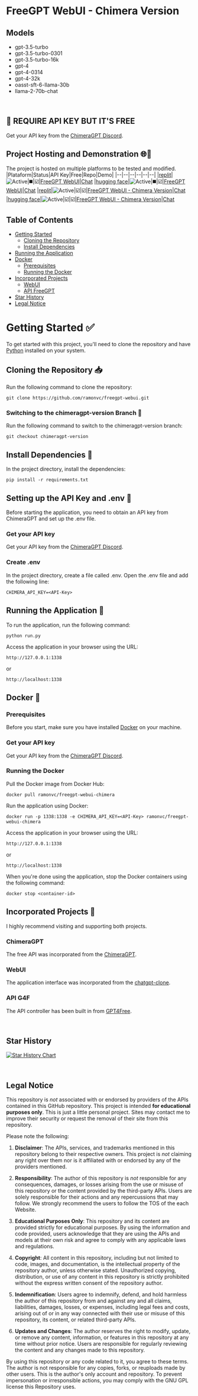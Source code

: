 # FreeGPT WebUI - Chimera Version

## Models

-   gpt-3.5-turbo
-   gpt-3.5-turbo-0301
-   gpt-3.5-turbo-16k
-   gpt-4
-   gpt-4-0314
-   gpt-4-32k
-   oasst-sft-6-llama-30b
-   llama-2-70b-chat

<br>

## 🔑 <strong>REQUIRE API KEY BUT IT'S FREE</strong>

Get your API key from the [ChimeraGPT Discord](https://discord.gg/hfmwJzctC6).

## Project Hosting and Demonstration 🌐🚀

The project is hosted on multiple platforms to be tested and modified.
|Plataform|Status|API Key|Free|Repo|Demo|
|--|--|--|--|--|--|
|[replit](https://replit.com/)|![Active](https://img.shields.io/badge/Active-brightgreen)|◼️|☑️|[FreeGPT WebUI](https://replit.com/@ramonvc/freegpt-webui)|[Chat](https://freegpt-webui.ramonvc.repl.co/chat/)
|[hugging face](https://huggingface.co)|![Active](https://img.shields.io/badge/Active-brightgreen)|◼️|☑️|[FreeGPT WebUI](https://huggingface.co/spaces/monra/freegpt-webui/tree/main)|[Chat](https://huggingface.co/spaces/monra/freegpt-webui)
|[replit](https://replit.com/)|![Active](https://img.shields.io/badge/Active-brightgreen)|☑️|☑️|[FreeGPT WebUI - Chimera Version](https://replit.com/@ramonvc/freegpt-webui-chimera)|[Chat](https://freegpt-webui-chimera.ramonvc.repl.co/chat/)
|[hugging face](https://huggingface.co)|![Active](https://img.shields.io/badge/Active-brightgreen)|☑️|☑️|[FreeGPT WebUI - Chimera Version](https://huggingface.co/spaces/monra/freegpt-webui-chimera/tree/main)|[Chat](https://huggingface.co/spaces/monra/freegpt-webui-chimera)

## Table of Contents

-   [Getting Started](#getting-started-white_check_mark)
    -   [Cloning the Repository](#cloning-the-repository-inbox_tray)
    -   [Install Dependencies](#install-dependencies-wrench)
-   [Running the Application](#running-the-application-rocket)
-   [Docker](#docker-)
    -   [Prerequisites](#prerequisites)
    -   [Running the Docker](#running-the-docker)
-   [Incorporated Projects](#incorporated-projects-busts_in_silhouette)
    -   [WebUI](#webui)
    -   [API FreeGPT](#api-g4f)
-   [Star History](#star-history)
-   [Legal Notice](#legal-notice)

##

# Getting Started :white_check_mark:

To get started with this project, you'll need to clone the repository and have [Python](https://www.python.org/downloads/) installed on your system.

## Cloning the Repository :inbox_tray:

Run the following command to clone the repository:

```
git clone https://github.com/ramonvc/freegpt-webui.git
```

### Switching to the chimeragpt-version Branch :arrows_counterclockwise:

Run the following command to switch to the chimeragpt-version branch:

```
git checkout chimeragpt-version
```

## Install Dependencies :wrench:

In the project directory, install the dependencies:

```
pip install -r requirements.txt
```

## Setting up the API Key and .env :key:

Before starting the application, you need to obtain an API key from ChimeraGPT and set up the .env file.

### Get your API key

Get your API key from the [ChimeraGPT Discord](https://discord.gg/hfmwJzctC6).

### Create .env

In the project directory, create a file called .env.
Open the .env file and add the following line:

```
CHIMERA_API_KEY=<API-Key>
```

## Running the Application :rocket:

To run the application, run the following command:

```
python run.py
```

Access the application in your browser using the URL:

```
http://127.0.0.1:1338
```

or

```
http://localhost:1338
```

## Docker 🐳

### Prerequisites

Before you start, make sure you have installed [Docker](https://www.docker.com/get-started) on your machine.

### Get your API key

Get your API key from the [ChimeraGPT Discord](https://discord.gg/hfmwJzctC6).

### Running the Docker

Pull the Docker image from Docker Hub:

```
docker pull ramonvc/freegpt-webui-chimera
```

Run the application using Docker:

```
docker run -p 1338:1338 -e CHIMERA_API_KEY=<API-Key> ramonvc/freegpt-webui-chimera
```

Access the application in your browser using the URL:

```
http://127.0.0.1:1338
```

or

```
http://localhost:1338
```

When you're done using the application, stop the Docker containers using the following command:

```
docker stop <container-id>
```

## Incorporated Projects :busts_in_silhouette:

I highly recommend visiting and supporting both projects.

### ChimeraGPT

The free API was incorporated from the [ChimeraGPT](https://chimeragpt.adventblocks.cc/).

### WebUI

The application interface was incorporated from the [chatgpt-clone](https://github.com/xtekky/chatgpt-clone).

### API G4F

The API controller has been built in from [GPT4Free](https://github.com/xtekky/gpt4free).

<br>

## Star History

[![Star History Chart](https://api.star-history.com/svg?repos=ramonvc/freegpt-webui&type=Timeline)](https://star-history.com/#ramonvc/freegpt-webui&Timeline)

<br>

## Legal Notice

This repository is _not_ associated with or endorsed by providers of the APIs contained in this GitHub repository. This
project is intended **for educational purposes only**. This is just a little personal project. Sites may contact me to
improve their security or request the removal of their site from this repository.

Please note the following:

1. **Disclaimer**: The APIs, services, and trademarks mentioned in this repository belong to their respective owners.
   This project is _not_ claiming any right over them nor is it affiliated with or endorsed by any of the providers
   mentioned.

2. **Responsibility**: The author of this repository is _not_ responsible for any consequences, damages, or losses
   arising from the use or misuse of this repository or the content provided by the third-party APIs. Users are solely
   responsible for their actions and any repercussions that may follow. We strongly recommend the users to follow the
   TOS of the each Website.

3. **Educational Purposes Only**: This repository and its content are provided strictly for educational purposes. By
   using the information and code provided, users acknowledge that they are using the APIs and models at their own risk
   and agree to comply with any applicable laws and regulations.

4. **Copyright**: All content in this repository, including but not limited to code, images, and documentation, is the
   intellectual property of the repository author, unless otherwise stated. Unauthorized copying, distribution, or use
   of any content in this repository is strictly prohibited without the express written consent of the repository
   author.

5. **Indemnification**: Users agree to indemnify, defend, and hold harmless the author of this repository from and
   against any and all claims, liabilities, damages, losses, or expenses, including legal fees and costs, arising out of
   or in any way connected with their use or misuse of this repository, its content, or related third-party APIs.

6. **Updates and Changes**: The author reserves the right to modify, update, or remove any content, information, or
   features in this repository at any time without prior notice. Users are responsible for regularly reviewing the
   content and any changes made to this repository.

By using this repository or any code related to it, you agree to these terms. The author is not responsible for any
copies, forks, or reuploads made by other users. This is the author's only account and repository. To prevent
impersonation or irresponsible actions, you may comply with the GNU GPL license this Repository uses.
